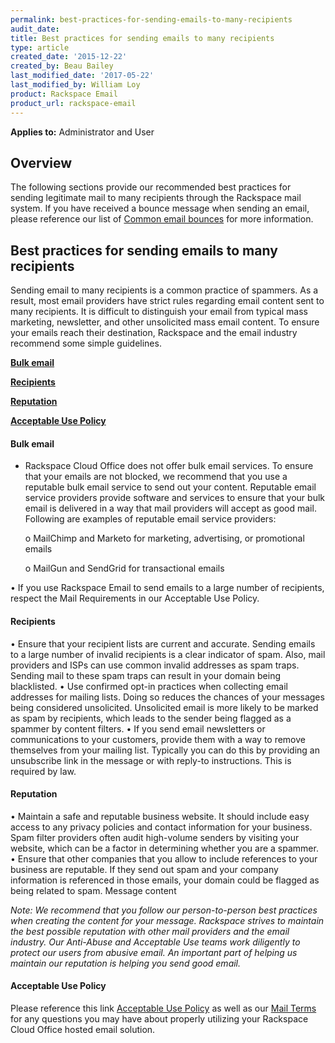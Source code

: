 ```yaml
---
permalink: best-practices-for-sending-emails-to-many-recipients
audit_date:
title: Best practices for sending emails to many recipients
type: article
created_date: '2015-12-22'
created_by: Beau Bailey
last_modified_date: '2017-05-22'
last_modified_by: William Loy
product: Rackspace Email
product_url: rackspace-email
---
```


**Applies to:** Administrator and User

## Overview
The following sections provide our recommended best practices for sending legitimate mail to many recipients through the Rackspace mail system. If you have received a bounce message when sending an email, please reference our list of [Common email bounces](https://support.rackspace.com/how-to/common-email-bounces/) for more information.

## Best practices for sending emails to many recipients
Sending email to many recipients is a common practice of spammers. As a result, most email providers have strict rules regarding email content sent to many recipients. It is difficult to distinguish your email from typical mass marketing, newsletter, and other unsolicited mass email content.
To ensure your emails reach their destination, Rackspace and the email industry recommend some simple guidelines.


[**Bulk email**](#bulk-email)

[**Recipients**](#recipients)

[**Reputation**](#reputation)

[**Acceptable Use Policy**](#acceptable-use-policy)




#### Bulk email
-	Rackspace Cloud Office does not offer bulk email services. To ensure that your emails are not blocked, we recommend that you use a reputable bulk email service to send out your content. Reputable email service providers provide software and services to ensure that your bulk email is delivered in a way that mail providers will accept as good mail. Following are examples of reputable email service providers:

    o	MailChimp and Marketo for marketing, advertising, or promotional emails

    o	MailGun and SendGrid for transactional emails

•	If you use Rackspace Email to send emails to a large number of recipients, respect the Mail Requirements in our Acceptable Use Policy.

#### Recipients
•	Ensure that your recipient lists are current and accurate. Sending emails to a large number of invalid recipients is a clear indicator of spam. Also, mail providers and ISPs can use common invalid addresses as spam traps. Sending mail to these spam traps can result in your domain being blacklisted.
•	Use confirmed opt-in practices when collecting email addresses for mailing lists. Doing so reduces the chances of your messages being considered unsolicited. Unsolicited email is more likely to be marked as spam by recipients, which leads to the sender being flagged as a spammer by content filters.
•	If you send email newsletters or communications to your customers, provide them with a way to remove themselves from your mailing list. Typically you can do this by providing an unsubscribe link in the message or with reply-to instructions. This is required by law.

#### Reputation
•	Maintain a safe and reputable business website. It should include easy access to any privacy policies and contact information for your business. Spam filter providers often audit high-volume senders by visiting your website, which can be a factor in determining whether you are a spammer.
•	Ensure that other companies that you allow to include references to your business are reputable. If they send out spam and your company information is referenced in those emails, your domain could be flagged as being related to spam.
Message content

*Note: We recommend that you follow our person-to-person best practices when creating the content for your message.
Rackspace strives to maintain the best possible reputation with other mail providers and the email industry. Our Anti-Abuse and Acceptable Use teams work diligently to protect our users from abusive email. An important part of helping us maintain our reputation is helping you send good email.*

#### Acceptable Use Policy
Please reference this link [Acceptable Use Policy](https://www.rackspace.com/information/legal/aup?_ga=2.75345873.298003222.1495221511-62538955.1439921553) as well as our [Mail Terms](https://www.rackspace.com/information/legal/aup?_ga=2.75345873.298003222.1495221511-62538955.1439921553) for any questions you may have about properly utilizing your Rackspace Cloud Office hosted email solution.
